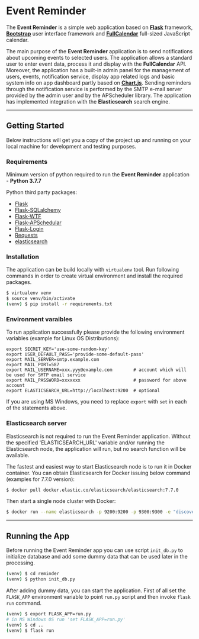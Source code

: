 # Event Reminder

The **Event Reminder** is a simple web application based on **[Flask](https://flask.palletsprojects.com/en/1.1.x/)** framework, **[Bootstrap](https://getbootstrap.com/)** user interface framework and **[FullCalendar](https://fullcalendar.io/)** full-sized JavaScript calendar. 
 
The main purpose of the **Event Reminder** application is to send notifications about upcoming events to selected users. The application allows a standard user to enter event data, process it and display with the **FullCalendar** API. Moreover, the application has a built-in admin panel for the management of users, events, notification service, display app related logs and basic system info on app dashboard partly based on **[Chart.js](https://www.chartjs.org/)**. Sending reminders through the notification service is performed by the SMTP e-mail server provided by the admin user and by the APScheduler library.
The application has implemented integration with the **Elasticsearch** search engine.
***

## Getting Started

Below instructions will get you a copy of the project up and running on your local machine for development and testing purposes. 


### Requirements
Minimum version of python required to run the **Event Reminder** application - **Python 3.7.7**

Python third party packages:
* [Flask](https://flask.palletsprojects.com/en/1.1.x/)
* [Flask-SQLalchemy](https://flask-sqlalchemy.palletsprojects.com/en/2.x/)
* [Flask-WTF](https://flask-wtf.readthedocs.io/en/stable/)
* [Flask-APSchedular](https://github.com/viniciuschiele/flask-apscheduler)
* [Flask-Login](https://flask-login.readthedocs.io/en/latest/)
* [Requests](https://requests.readthedocs.io/en/master/)
* [elasticsearch](https://pypi.org/project/elasticsearch/)

### Installation

The application can be build locally with `virtualenv` tool. Run following commands in order to create virtual environment and install the required packages.

```bash
$ virtualenv venv
$ source venv/bin/activate
(venv) $ pip install -r requirements.txt
```

### Environment varaibles

To run application successfully please provide the following environment variables (example for Linux OS Distributions):
```
export SECRET_KEY='use-some-random-key'
export USER_DEFAULT_PASS='provide-some-default-pass'
export MAIL_SERVER=smtp.example.com
export MAIL_PORT=587
export MAIL_USERNAME=xxx.yyy@example.com        # account which will be used for SMTP email service
export MAIL_PASSWORD=xxxxxxx                    # password for above account
export ELASTICSEARCH_URL=http://localhost:9200  # optional 
```
If you are using MS Windows, you need to replace `export` with `set` in each of the statements above.

### Elasticsearch server
Elasticsearch is not required to run the Event Reminder application. Without the specified 'ELASTICSEARCH_URL' variable and/or running the Elasticsearch node, the application will run, but no search function will be available.

The fastest and easiest way to start Elasticsearch node is to run it in Docker container.
You can obtain Elasticsearch for Docker issuing below command (examples for 7.7.0 version):
```bash
$ docker pull docker.elastic.co/elasticsearch/elasticsearch:7.7.0
``` 
Then start a single node cluster with Docker:
```bash
$ docker run --name elasticsearch -p 9200:9200 -p 9300:9300 -e "discovery.type=single-node" docker.elastic.co/elasticsearch/elasticsearch:7.7.0
```

***

## Running the App

Before running the Event Reminder app you can use script `init_db.py` to initialize database and add some dummy data that can be used later in the processing.
```bash
(venv) $ cd reminder
(venv) $ python init_db.py
```

After adding dummy data, you can start the application. First of all set the `FLASK_APP` environment variable to point `run.py` script and then invoke `flask run` command.
```bash
(venv) $ export FLASK_APP=run.py
# in MS Windows OS run 'set FLASK_APP=run.py'
(venv) $ cd ..
(venv) $ flask run
```